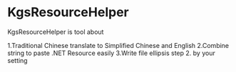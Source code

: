 KgsResourceHelper
=========

KgsResourceHelper is tool about

1.Traditional Chinese translate to Simplified Chinese and English
2.Combine string to paste .NET Resource easily
3.Write file ellipsis step 2. by your setting